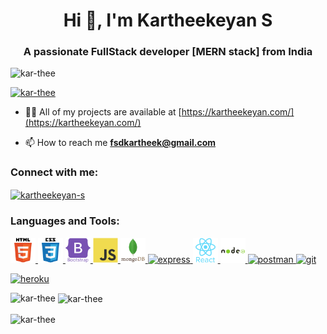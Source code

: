 <h1 align="center">Hi 👋, I'm Kartheekeyan S</h1>
<h3 align="center">A passionate FullStack developer [MERN stack] from India</h3>

<p align="left"> <img src="https://komarev.com/ghpvc/?username=kar-thee&label=Profile%20views&color=0e75b6&style=flat" alt="kar-thee" /> </p>

<p align="left"> <a href="https://github.com/ryo-ma/github-profile-trophy"><img src="https://github-profile-trophy.vercel.app/?username=kar-thee" alt="kar-thee" /></a> </p>

- 👨‍💻 All of my projects are available at [https://kartheekeyan.com/](https://kartheekeyan.com/)

- 📫 How to reach me **fsdkartheek@gmail.com**

<h3 align="left">Connect with me:</h3>
<p align="left">
<a href="https://linkedin.com/in/kartheekeyan-s" target="blank"><img align="center" src="https://raw.githubusercontent.com/rahuldkjain/github-profile-readme-generator/master/src/images/icons/Social/linked-in-alt.svg" alt="kartheekeyan-s" height="30" width="40" />
  </a>
</p>

<h3 align="left">Languages and Tools:</h3>

<p align="left"> 
  
<!--  html  -->
   <a href="https://www.w3.org/html/" target="_blank" rel="noreferrer"> 
    <img src="https://raw.githubusercontent.com/devicons/devicon/master/icons/html5/html5-original-wordmark.svg" alt="html5" width="40" height="40"/> 
  </a>
  
<!--   css -->
  <a href="https://www.w3schools.com/css/" target="_blank" rel="noreferrer"> 
    <img src="https://raw.githubusercontent.com/devicons/devicon/master/icons/css3/css3-original-wordmark.svg" alt="css3" width="40" height="40"/> 
  </a>
  
<!--   Bootstrap -->
  <a href="https://getbootstrap.com" target="_blank" rel="noreferrer"> 
  <img src="https://raw.githubusercontent.com/devicons/devicon/master/icons/bootstrap/bootstrap-plain-wordmark.svg" alt="bootstrap" width="40" height="40"/> 
  </a>
 
  <!--  javascript  -->
  <a href="https://developer.mozilla.org/en-US/docs/Web/JavaScript" target="_blank" rel="noreferrer"> 
    <img src="https://raw.githubusercontent.com/devicons/devicon/master/icons/javascript/javascript-original.svg" alt="javascript" width="40" height="40"/> 
  </a> 
  
  <!--  mongodb  -->
  <a href="https://www.mongodb.com/" target="_blank" rel="noreferrer"> 
    <img src="https://raw.githubusercontent.com/devicons/devicon/master/icons/mongodb/mongodb-original-wordmark.svg" alt="mongodb" width="40" height="40"/>
  </a> 
  
  <!--  expressJs  -->
  <a href="https://expressjs.com" target="_blank" rel="noreferrer">   
   <img src="https://rithmapp.s3-us-west-2.amazonaws.com/assets/express-logo.png" alt="express" width="60" height="40"/>
<!--     <img src="https://raw.githubusercontent.com/devicons/devicon/master/icons/express/express-original-wordmark.svg" alt="express" width="40" height="40"/> -->
  </a>
  
  <!--  reactJs  -->
  <a href="https://reactjs.org/" target="_blank" rel="noreferrer"> 
    <img src="https://raw.githubusercontent.com/devicons/devicon/master/icons/react/react-original-wordmark.svg" alt="react" width="40" height="40"/> 
  </a> 
  
  <!--  nodeJs  -->
  <a href="https://nodejs.org" target="_blank" rel="noreferrer"> 
    <img src="https://raw.githubusercontent.com/devicons/devicon/master/icons/nodejs/nodejs-original-wordmark.svg" alt="nodejs" width="40" height="40"/> 
  </a> 
  
  
  

  
  
  <!--  PostMan Tool  -->
  <a href="https://postman.com" target="_blank" rel="noreferrer"> 
    <img src="https://www.vectorlogo.zone/logos/getpostman/getpostman-icon.svg" alt="postman" width="40" height="40"/>
  </a> 
  
  <!-- git -->
  <a href="https://git-scm.com/" target="_blank" rel="noreferrer">
    <img src="https://www.vectorlogo.zone/logos/git-scm/git-scm-icon.svg" alt="git" width="40" height="40"/> 
  </a> 
  
<!--  heroku  -->
  <a href="https://heroku.com" target="_blank" rel="noreferrer"> <img src="https://www.vectorlogo.zone/logos/heroku/heroku-icon.svg" alt="heroku" width="40" height="40"/> 
  </a> 
  
</p>


<p><img align="left" src="https://github-readme-stats.vercel.app/api/top-langs?username=kar-thee&show_icons=true&locale=en&layout=compact" alt="kar-thee" /></p>


<p>&nbsp;<img align="center" src="https://github-readme-stats.vercel.app/api?username=kar-thee&show_icons=true&locale=en" alt="kar-thee" /></p>


<p><img align="center" src="https://github-readme-streak-stats.herokuapp.com/?user=kar-thee&" alt="kar-thee" /></p>


<!--
**kar-thee/kar-thee** is a ✨ _special_ ✨ repository because its `README.md` (this file) appears on your GitHub profile.

Here are some ideas to get you started:

- 🔭 I’m currently working on ...
- 🌱 I’m currently learning ...
- 👯 I’m looking to collaborate on ...
- 🤔 I’m looking for help with ...
- 💬 Ask me about ...
- 📫 How to reach me: ...
- 😄 Pronouns: ...
- ⚡ Fun fact: ...
-->




